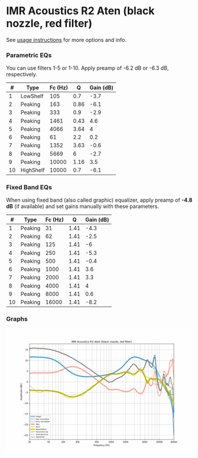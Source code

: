 # IMR Acoustics R2 Aten (black nozzle, red filter)
See [usage instructions](https://github.com/jaakkopasanen/AutoEq#usage) for more options and info.

### Parametric EQs
You can use filters 1-5 or 1-10. Apply preamp of -6.2 dB or -6.3 dB, respectively.

|   # | Type      |   Fc (Hz) |    Q |   Gain (dB) |
|-----|-----------|-----------|------|-------------|
|   1 | LowShelf  |       105 | 0.7  |        -3.7 |
|   2 | Peaking   |       163 | 0.86 |        -6.1 |
|   3 | Peaking   |       333 | 0.9  |        -2.9 |
|   4 | Peaking   |      1461 | 0.43 |         4.6 |
|   5 | Peaking   |      4066 | 3.64 |         4   |
|   6 | Peaking   |        61 | 2.2  |         0.2 |
|   7 | Peaking   |      1352 | 3.63 |        -0.6 |
|   8 | Peaking   |      5669 | 6    |        -2.7 |
|   9 | Peaking   |     10000 | 1.16 |         3.5 |
|  10 | HighShelf |     10000 | 0.7  |        -6.1 |

### Fixed Band EQs
When using fixed band (also called graphic) equalizer, apply preamp of **-4.8 dB** (if available) and set gains manually with these parameters.

|   # | Type    |   Fc (Hz) |    Q |   Gain (dB) |
|-----|---------|-----------|------|-------------|
|   1 | Peaking |        31 | 1.41 |        -4.3 |
|   2 | Peaking |        62 | 1.41 |        -2.5 |
|   3 | Peaking |       125 | 1.41 |        -6   |
|   4 | Peaking |       250 | 1.41 |        -5.3 |
|   5 | Peaking |       500 | 1.41 |        -0.4 |
|   6 | Peaking |      1000 | 1.41 |         3.6 |
|   7 | Peaking |      2000 | 1.41 |         3.3 |
|   8 | Peaking |      4000 | 1.41 |         4   |
|   9 | Peaking |      8000 | 1.41 |         0.6 |
|  10 | Peaking |     16000 | 1.41 |        -8.2 |

### Graphs
![](./IMR%20Acoustics%20R2%20Aten%20(black%20nozzle,%20red%20filter).png)
